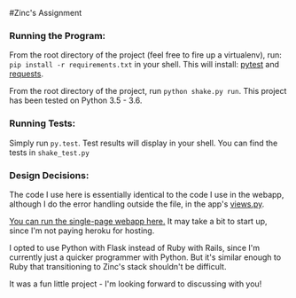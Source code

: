 #Zinc's Assignment


### Running the Program:

From the root directory of the project (feel free to fire up a virtualenv), run: `pip install -r requirements.txt` in your shell.  This will install: [pytest](http://doc.pytest.org/en/latest/) and [requests](http://docs.python-requests.org/en/master/).

From the root directory of the project, run `python shake.py run`.  This project has been tested on Python 3.5 - 3.6.

### Running Tests:

Simply run `py.test`.  Test results will display in your shell.  You can find the tests in `shake_test.py`

### Design Decisions:

The code I use here is essentially identical to the code I use in the webapp, although I do the error handling outside the file, in the app's [views.py](https://github.com/j10sanders/macwebapp/blob/master/mac/views.py).

[You can run the single-page webapp here.](https://zinc-shakespeare.herokuapp.com/)  It may take a bit to start up, since I'm not paying heroku for hosting.  


I opted to use Python with Flask instead of Ruby with Rails, since I'm currently just a quicker programmer with Python.  But it's similar enough to Ruby that transitioning to Zinc's stack shouldn't be difficult.

It was a fun little project - I'm looking forward to discussing with you!


